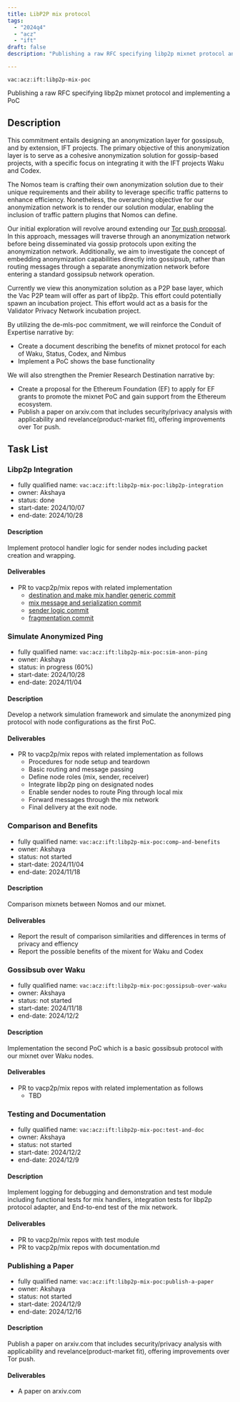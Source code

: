 ```yaml
---
title: LibP2P mix protocol
tags:
  - "2024q4"
  - "acz"
  - "ift"
draft: false
description: "Publishing a raw RFC specifying libp2p mixnet protocol and implementing a PoC"

---
```


`vac:acz:ift:libp2p-mix-poc`

Publishing a raw RFC specifying libp2p mixnet protocol and implementing a PoC
## Description

This commitment entails designing an anonymization layer for gossipsub, and by extension, IFT projects.
The primary objective of this anonymization layer is to serve as a cohesive anonymization solution for gossip-based projects,
with a specific focus on integrating it with the IFT projects Waku and Codex.


The Nomos team is crafting their own anonymization solution due to their unique requirements and their ability to leverage specific traffic patterns to enhance efficiency.
Nonetheless, the overarching objective for our anonymization network is to render our solution modular, enabling the inclusion of traffic pattern plugins that Nomos can define.

Our initial exploration will revolve around extending our [Tor push proposal](https://rfc.vac.dev/spec/46/).
In this approach, messages will traverse through an anonymization network before being disseminated via gossip protocols upon exiting the anonymization network.
Additionally, we aim to investigate the concept of embedding anonymization capabilities directly into gossipsub,
rather than routing messages through a separate anonymization network before entering a standard gossipsub network operation.

Currently we view this anonymization solution as a P2P base layer, which the Vac P2P team will offer as part of libp2p.
This effort could potentially spawn an incubation project.
This effort would act as a basis for the Validator Privacy Network incubation project.


By utilizing the de-mls-poc commitment, 
we will reinforce the Conduit of Expertise narrative by:
* Create a document describing the benefits of mixnet protocol for each of Waku, Status, Codex, and Nimbus
* Implement a PoC shows the base functionality

We will also strengthen the Premier Research Destination narrative by:
* Create a proposal for the Ethereum Foundation (EF) to apply for EF grants to promote the mixnet PoC and 
gain support from the Ethereum ecosystem.
* Publish a paper on arxiv.com that includes security/privacy analysis with applicability and revelance(product-market fit), 
offering improvements over Tor push. 

## Task List

### Libp2p Integration

* fully qualified name: `vac:acz:ift:libp2p-mix-poc:libp2p-integration`
* owner: Akshaya
* status: done
* start-date: 2024/10/07
* end-date: 2024/10/28

#### Description

Implement protocol handler logic for sender nodes including packet creation and wrapping. 

#### Deliverables

* PR to vacp2p/mix repos with related implementation
	* [destination and make mix handler generic commit](https://github.com/vacp2p/mix/commit/b91185a3b8d549021081c637c94b79bc374399b4)
	* [mix message and serialization commit](https://github.com/vacp2p/mix/commit/3dd51144b1a4d035dd4c3fa3c16a18ea538d0956)
	* [sender logic commit](https://github.com/vacp2p/mix/commit/c954b993589ea173eca18707509545b923a3cdbb)
	* [fragmentation commit](https://github.com/vacp2p/mix/commit/2d0f69859fead80b4782b1014ca68803db3a502b)

### Simulate Anonymized Ping

* fully qualified name: `vac:acz:ift:libp2p-mix-poc:sim-anon-ping`
* owner: Akshaya
* status: in progress (60%)
* start-date: 2024/10/28
* end-date: 2024/11/04

#### Description

Develop a network simulation framework and simulate the anonymized ping protocol with
node configurations as the first PoC. 

#### Deliverables

* PR to vacp2p/mix repos with related implementation as follows
	* Procedures for node setup and teardown
	* Basic routing and message passing
	* Define node roles (mix, sender, receiver)
	* Integrate libp2p ping on designated nodes
	* Enable sender nodes to route Ping through local mix
	* Forward messages through the mix network
	* Final delivery at the exit node.

### Comparison and Benefits 

* fully qualified name: `vac:acz:ift:libp2p-mix-poc:comp-and-benefits`
* owner: Akshaya
* status: not started
* start-date: 2024/11/04
* end-date: 2024/11/18

#### Description

Comparison mixnets between Nomos and our mixnet. 

#### Deliverables

* Report the result of comparison similarities and differences in terms of 
privacy and effiency
* Report the possible benefits of the mixent for Waku and Codex 

### Gossibsub over Waku 

* fully qualified name: `vac:acz:ift:libp2p-mix-poc:gossipsub-over-waku`
* owner: Akshaya
* status: not started
* start-date: 2024/11/18
* end-date: 2024/12/2

#### Description

Implementation the second PoC which is a basic gossibsub protocol with our mixnet over Waku nodes. 

#### Deliverables

* PR to vacp2p/mix repos with related implementation as follows
	* TBD

### Testing and Documentation 

* fully qualified name: `vac:acz:ift:libp2p-mix-poc:test-and-doc`
* owner: Akshaya
* status: not started
* start-date: 2024/12/2
* end-date: 2024/12/9

#### Description

Implement logging for debugging and demonstration and test module including 
functional tests for mix handlers, integration tests for libp2p protocol adapter, and
End-to-end test of the mix network.

#### Deliverables

* PR to vacp2p/mix repos with test module
* PR to vacp2p/mix repos with documentation.md 

### Publishing a Paper 

* fully qualified name: `vac:acz:ift:libp2p-mix-poc:publish-a-paper`
* owner: Akshaya
* status: not started
* start-date: 2024/12/9
* end-date: 2024/12/16

#### Description

Publish a paper on arxiv.com that includes security/privacy analysis with applicability and revelance(product-market fit), 
offering improvements over Tor push. 

#### Deliverables

* A paper on arxiv.com





